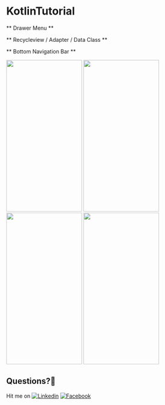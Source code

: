 # KotlinTutorial

** Drawer Menu **

** Recycleview / Adapter / Data Class **

** Bottom Navigation Bar **


<img src="https://user-images.githubusercontent.com/7110339/53860517-5871cf80-3ff2-11e9-87ac-666c5eb57c5d.jpg" width="200" height="400"> 	

<img src="https://user-images.githubusercontent.com/7110339/53860534-6c1d3600-3ff2-11e9-9320-03ec3ba63c0f.jpg" width="200" height="400"> 	

<img src="https://user-images.githubusercontent.com/7110339/53860554-793a2500-3ff2-11e9-99e6-a2ce7f46a6ee.jpg" width="200" height="400"> 	

<img src="https://user-images.githubusercontent.com/7110339/53860575-86efaa80-3ff2-11e9-832e-ad50b9e067cf.jpg" width="200" height="400"> 	




## Questions?🤔
Hit me on 
[![Linkedin](https://img.shields.io/badge/Linkedin-Emre%20Karataş-blue.svg)](https://www.linkedin.com/in/emre-karata%C5%9F-062b26a9/) 
[![Facebook](https://img.shields.io/badge/Facebook-Emre%20Karataş-blue.svg)](https://www.facebook.com/emre.karatas.311)


